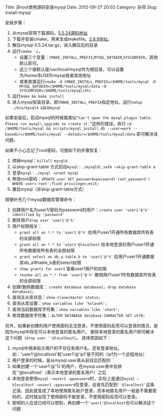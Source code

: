 Title: 非root使用源码安装mysql
Date: 2012-09-27 20:02
Category: 杂项
Slug: install-mysql

安装步骤：

1. 从mysql官网下载源码。[5.5.24源码地址](http://downloads.mysql.com/archives/mysql-5.5/mysql-5.5.24.tar.gz)
2. 下载并安装cmake，用来生成makefile。[2.8.9地址](http://www.kitware.com/news/home/browse/CMake?2012_08_09&CMake+2.8.9+is+Now+Available%21)。
3. 解压mysql-5.5.24.tar.gz，进入解压后的目录
4. 运行`cmake -i`，
   - 设置三个变量：`CMAKE_INSTALL_PREFIX`,`MYSQL_DATADIR`,`SYSCONFDIR`，其他默认即可。
   - 这三个值默认是/usr/local/mysql作为根目录，可以设置为/home/$USER/mysql或者其他地址
   - 或者直接运行`cmake -D CMAKE_INSTALL_PREFIX=/$HOME/tools/mysql -D MYSQL_DATADIR=/$HOME/tools/mysql/data –D SYSCONFDIR=/$HOME/tools/mysql/etc .`
5. 运行`make && make install`
6. 进入mysql安装目录，即`CMAKE_INSTALL_PREFIX`指定地址，运行`nohup ./bin/mysqld &启动mysql`

如果安装后，启动mysql的时候报类似`“Can't open the mysql.plugin table.  Please run mysql\_upgrade to create it.”`这样的错误，执行 `cd /$HOME/tools/mysql && scripts/mysql_install_db --user=work --basedir=/$HOME/tools/mysql --datadir=/$HOME/tools/mysql/data` 即可解决该问题。

如果不小心忘记了root密码，可按如下的步骤恢复：

1. 停掉mysql：`killall mysqld`
2. 以skip-grant-table 方式启动`mysql：./mysqld\_safe –skip-grant-table &`
3. 登录`mysql：./mysql –uroot mysql`
4. 修改root密码：`UPDATE user SET password=password('root_password') WHERE user='root';flush privileges;exit;`
5. 重启mysql（非skip-grant-table方式）

顺便补充几个mysql数据库管理命令：

1. 创建用户名为user1/密码为password的用户：`create user 'user1'@'%' identified by 'password'`
2. 删除用户`drop user 'user1'@'%'`
3. 用户权限相关：
   - `grant all on *.* to 'user1'@'%'` 给用户user1开通所有数据库所有表的全部权限
   - `grant all on *.* to 'user1'@localhost` 给本地登录的用户user1开通所有数据库所有表的全部权限
   - `grant select on db_a.table_b to 'user1'@'%'` 给用户user1开通数据库db\_a中table\_b表的select权限
   - `show grants for user1` 查看user1用户的权限
   - `revoke all on *.* from 'user1'@'%'` 撤销用户user1所有数据库所有表的全部权限
4. 创建/删除数据库： `create database database1; drop database database1;`
5. 查询主从库状态：`show slave/master status;`
6. 查询从库设置：`show variables like '%slave%';`
7. 查询当前数据库字符集：`show variables like 'char%';`
8. 修改数据库字符集： `ALTER DATABASE database CHARACTER SET utf8;`

另外，如果新创建的用户使用密码无法登录，不使用密码反而可以登录的情况，是因为mysql中存在可以本地登录的匿名用户。
删除本地登录的匿名用户即可解决这个问题（`drop user ''@localhost`）。 
具体原因如下：

1. mysql中用来标示用户的不仅仅有用户名，还有登录地址。如：'user1'@localhost'和'user1'@'ip1'是不同的（ip1为一个远程地址）
2. 用户登录的时候，是从mysql.user表从前往后匹配的
3. 如果创建一个'user1'@'%'的用户，在mysql.user表中会排在''@localhost'（表示本地登录的匿名用户）之后
4. 本地登录使用`mysql –uuser1 –ppassword`时，实际上是通过`mysql –hlocalhost –uuser1 –ppassword`在登录，会首先匹配到`''@localhost'`这条记录。因此就变成了本地使用匿名账户登录，而本地匿名用户一般是不需要密码的，这时就出现了使用密码不能登录，不使用密码反而可以登录。
5. 聪明的人应该已经可以想到，再创建一个`'user1'@localhost`也可以解决这个问题

